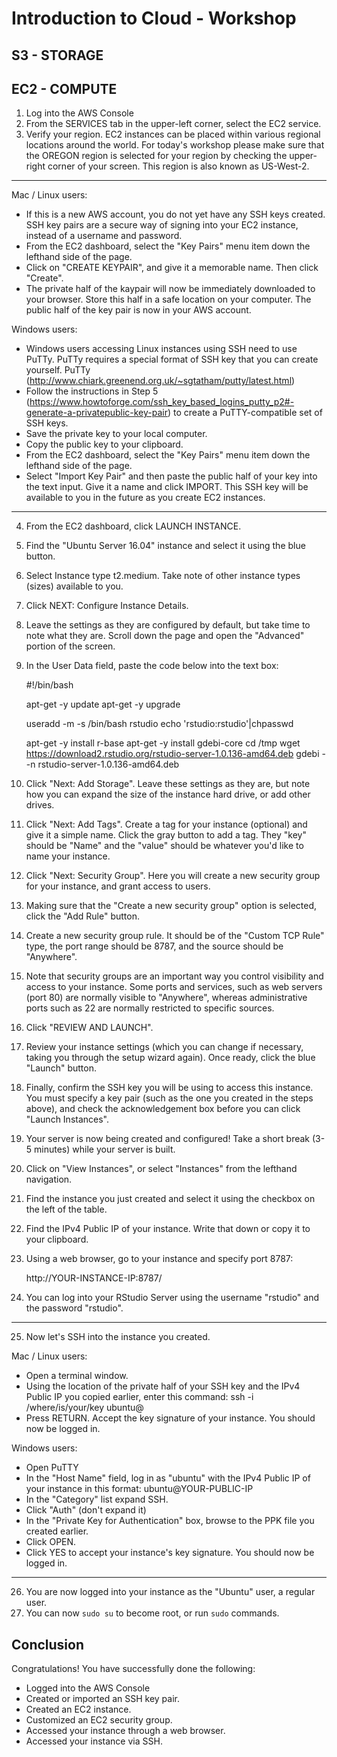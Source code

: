 # Introduction to Cloud - Workshop

## S3 - STORAGE


## EC2 - COMPUTE

1. Log into the AWS Console
2. From the SERVICES tab in the upper-left corner, select the EC2 service.
3. Verify your region. EC2 instances can be placed within various regional locations around the world. For today's workshop please make sure that the OREGON region is selected for your region by checking the upper-right corner of your screen. This region is also known as US-West-2.

- - -

Mac / Linux users:
* If this is a new AWS account, you do not yet have any SSH keys created. SSH key pairs are a secure way of signing into your EC2 instance, instead of a username and password.
* From the EC2 dashboard, select the "Key Pairs" menu item down the lefthand side of the page.
* Click on "CREATE KEYPAIR", and give it a memorable name. Then click "Create".
* The private half of the kaypair will now be immediately downloaded to your browser. Store this half in a safe location on your computer. The public half of the key pair is now in your AWS account.

Windows users:
* Windows users accessing Linux instances using SSH need to use PuTTy. PuTTy requires a special format of SSH key that you can create yourself. PuTTy (http://www.chiark.greenend.org.uk/~sgtatham/putty/latest.html)
* Follow the instructions in Step 5 (https://www.howtoforge.com/ssh_key_based_logins_putty_p2#-generate-a-privatepublic-key-pair) to create a PuTTY-compatible set of SSH keys. 
* Save the private key to your local computer.
* Copy the public key to your clipboard.
* From the EC2 dashboard, select the "Key Pairs" menu item down the lefthand side of the page.
* Select "Import Key Pair" and then paste the public half of your key into the text input. Give it a name and click IMPORT. This SSH key will be available to you in the future as you create EC2 instances.

- - -

4. From the EC2 dashboard, click LAUNCH INSTANCE.
5. Find the "Ubuntu Server 16.04" instance and select it using the blue button.
6. Select Instance type t2.medium. Take note of other instance types (sizes) available to you.
7. Click NEXT: Configure Instance Details.
8. Leave the settings as they are configured by default, but take time to note what they are. Scroll down the page and open the "Advanced" portion of the screen.
9. In the User Data field, paste the code below into the text box:

    #!/bin/bash
    
    apt-get -y update
    apt-get -y upgrade
    
    useradd -m -s /bin/bash rstudio
    echo 'rstudio:rstudio'|chpasswd
    
    apt-get -y install r-base
    apt-get -y install gdebi-core
    cd /tmp
    wget https://download2.rstudio.org/rstudio-server-1.0.136-amd64.deb
    gdebi --n rstudio-server-1.0.136-amd64.deb

10. Click "Next: Add Storage". Leave these settings as they are, but note how you can expand the size of the instance hard drive, or add other drives.
11. Click "Next: Add Tags". Create a tag for your instance (optional) and give it a simple name. Click the gray button to add a tag. They "key" should be "Name" and the "value" should be whatever you'd like to name your instance.
12. Click "Next: Security Group". Here you will create a new security group for your instance, and grant access to users.
13. Making sure that the "Create a new security group" option is selected, click the "Add Rule" button.
14. Create a new security group rule. It should be of the "Custom TCP Rule" type, the port range should be 8787, and the source should be "Anywhere".
15. Note that security groups are an important way you control visibility and access to your instance. Some ports and services, such as web servers (port 80) are normally visible to "Anywhere", whereas administrative ports such as 22 are normally restricted to specific sources.
16. Click "REVIEW AND LAUNCH".
17. Review your instance settings (which you can change if necessary, taking you through the setup wizard again). Once ready, click the blue "Launch" button.
18. Finally, confirm the SSH key you will be using to access this instance. You must specify a key pair (such as the one you created in the steps above), and check the acknowledgement box before you can click "Launch Instances".
19. Your server is now being created and configured! Take a short break (3-5 minutes) while your server is built.
20. Click on "View Instances", or select "Instances" from the lefthand navigation.
21. Find the instance you just created and select it using the checkbox on the left of the table.
22. Find the IPv4 Public IP of your instance. Write that down or copy it to your clipboard.
23. Using a web browser, go to your instance and specify port 8787:

    http://YOUR-INSTANCE-IP:8787/

24. You can log into your RStudio Server using the username "rstudio" and the password "rstudio".

- - -

25. Now let's SSH into the instance you created.

Mac / Linux users:

* Open a terminal window.
* Using the location of the private half of your SSH key and the IPv4 Public IP you copied earlier, enter this command:
    ssh -i /where/is/your/key ubuntu@<YOUR-PUBLIC-IP>
* Press RETURN. Accept the key signature of your instance. You should now be logged in.

Windows users:

* Open PuTTY
* In the "Host Name" field, log in as "ubuntu" with the IPv4 Public IP of your instance in this format: 
    ubuntu@YOUR-PUBLIC-IP
* In the "Category" list expand SSH.
* Click "Auth" (don't expand it)
* In the "Private Key for Authentication" box, browse to the PPK file you created earlier.
* Click OPEN.
* Click YES to accept your instance's key signature. You should now be logged in.

- - -

26. You are now logged into your instance as the "Ubuntu" user, a regular user. 
27. You can now `sudo su` to become root, or run `sudo` commands.


## Conclusion

Congratulations! You have successfully done the following:

* Logged into the AWS Console
* Created or imported an SSH key pair.
* Created an EC2 instance.
* Customized an EC2 security group.
* Accessed your instance through a web browser.
* Accessed your instance via SSH.
